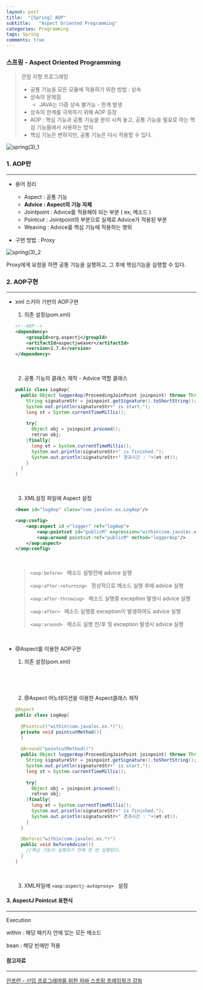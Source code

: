 ```yaml
---
layout: post
title:  "[Spring] AOP"
subtitle:   "Aspect Oriented Programming"
categories: Programming
tags: Spring
comments: true
---
```


### 스프링 - Aspect Oriented Programming

>  관점 지향 프로그래밍
>  - 공통 기능을 모든 모듈에 적용하기 위한 방법 : 상속
>  - 상속의 문제점
>    - JAVA는 다중 상속 불가능 - 한계 발생
>  - 상속의 한계를 극복하기 위해 AOP 등장
>  - AOP : 핵심 기능과 공통 기능을 분리 시켜 놓고, 공통 기능을 필요로 하는 핵심 기능들에서 사용하는 방식
>  - 핵심 기능은 변하지만, 공통 기능은 다시 적용할 수 있다.



![spring(3)_1](https://hanareum95.github.io/assets/img/spring/spring(3)_1.JPG)







### 1. AOP란 

------

- 용어 정리
  - Aspect : 공통 기능
  - **Advice : Aspect의 기능 자체**
  - Jointpoint : Advice를 적용해야 되는 부분 ( ex; 메소드 )
  - Pointcut : Jointpoint의 부분으로 실제로 Advice가 적용된 부분
  - Weaving : Advice를 핵심 기능에 적용하는 행위





- 구현 방법 : Proxy

![spring(3)_2](https://hanareum95.github.io/assets/img/spring/spring(3)_2.JPG)

Proxy에게 요청을 하면 공통 기능을 실행하고, 그 후에 핵심기능을 실행할 수 있다.








### 2. AOP구현

---

- xml 스키마 기반의 AOP구현

    1) 의존 설정(pom.xml) 

    ```xml
    <!--AOP-->
    <dependency>
    	<groupId>org.aspectj</groupId>
     	<artifactId>aspectjweaver</artifactId>
      	<version>1.7.4</version>
    </dependency>
    ```

    ​

    2) 공통 기능의 클래스 제작 - Advice 역할 클래스

    ```java
    public class LogAop{
      public Object loggerAop(ProceedingJoinPoint joinpoint) throws Throwable{
        String signatureStr = joinpoint.getSignature().toShortString();
        System.out.println(signatureStr+" is start.");
        long st = System.currentTimeMillis();
        
        try{
          Object obj = joinpoint.proceed();
          retrun obj;
        }finally{
          long et = System.currentTimeMillis();
          System.out.println(signatureStr+" is finished.");
          System.out.println(signatureStr+" 경과시간 : "+(et-st));
        }
      }
    }
    ```

    ​

    3) XML설정 파일에 Aspect 설정

    ```xml
    <bean id="logAop" class="com.javalec.ex.LogAop"/>

    <aop:config>
    	<aop:aspect id ="logger" ref="logAop">
      		<aop:pointcut id="publicM" expression="within(com.javalec.ex.*)"/>
          	<aop:around pointcut-ref="publicM" method="loggerAop"/>
      	</aop:aspect>
    </aop:config>
    ```

    ​

  > `<aop:before> ` 메소드 실행전에 advice 실행
  >
  > `<aop:after-returning> ` 정상적으로 메소드 실행 후에 advice 실행
  >
  > `<aop:after-throwing> ` 메소드 실행중 exception 발생시 advice 실행
  >
  > `<aop:after> ` 메소드 실행중 exception이 발생하여도 advice 실행
  >
  > `<aop:around> ` 메소드 실행 전/후 및 exception 발생시 advice 실행

  ​

- @Aspect를 이용한 AOP구현

  1) 의존 설정(pom.xml)

  ​

  ​

  2) @Aspect 어노테이션을 이용한 Aspect클래스 제작

  ```java
  @Aspect
  public class LogAop{
    
    @Pointcut("within(com.javalec.ex.*)");
    private void pointcutMethod(){
    }
    
    @Around("pointcutMethod()")
    public Object loggerAop(ProceedingJoinPoint joinpoint) throws Throwable{
      String signatureStr = joinpoint.getSignature().toShortString();
      System.out.println(signatureStr+" is start.");
      long st = System.currentTimeMillis();
      
      try{
        Object obj = joinpoint.proceed();
        retrun obj;
      }finally{
        long et = System.currentTimeMillis();
        System.out.println(signatureStr+" is finished.");
        System.out.println(signatureStr+" 경과시간 : "+(et-st));
      }
    }
    
    @Before("within(com.javalec.ex.*)")
    public void beforeAdvice(){
      //핵심 기능이 실행되기 전에 한 번 실행된다.
    }
  }
  ```

  ​

  3) XML파일에 `<aop:aspectj-autoproxy> ` 설정









#### 3. AspectJ Pointcut 표현식

---

Execution 

within : 해당 패키지 안에 있는 모든 메소드

bean : 해당 빈에만 적용









#### 참고자료

---

[인프런 - 신입 프로그래머를 위한 자바 스프링 프레임워크 강좌](https://www.inflearn.com/course/%EC%9E%90%EB%B0%94-%EC%8A%A4%ED%94%84%EB%A7%81-%EA%B0%95%EC%A2%8C/)